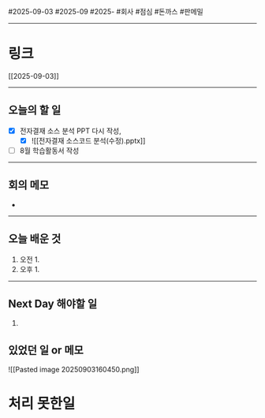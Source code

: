 #2025-09-03 #2025-09 #2025- 
#회사 #점심 #돈까스 #판메밀

------
# 링크 
[[2025-09-03]]

---
## 오늘의 할 일
- [x] 전자결재 소스 분석 PPT 다시 작성,
    - [x] ![[전자결재 소스코드 분석(수정).pptx]]
- [ ] 8월 학습활동서 작성
---
## 회의 메모
- 
---
## 오늘 배운 것
1. 오전
    1. 
2. 오후
    1. 
---
## Next Day 해야할 일
1. 


## 있었던 일 or 메모

![[Pasted image 20250903160450.png]]

# 처리 못한일